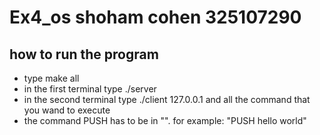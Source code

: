# Ex4_os shoham cohen 325107290

## how to run the program
* type make all
* in the first terminal type ./server
* in the second terminal type ./client 127.0.0.1 and all the command that you wand to execute
* the command PUSH has to be in "". for example: "PUSH hello world"
